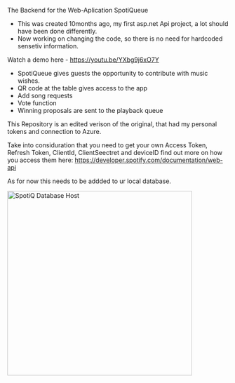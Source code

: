 The Backend for the Web-Aplication SpotiQueue 
- This was created 10months ago, my first asp.net Api project, a lot should have been done differently.
- Now working on changing the code, so there is no need for hardcoded sensetiv information. 

Watch a demo here - https://youtu.be/YXbg9j6xO7Y

- SpotiQueue gives guests the opportunity to contribute with music wishes.
- QR code at the table gives access to the app
- Add song requests
- Vote function
- Winning proposals are sent to the playback queue

This Repository is an edited verison of the original, that had my personal tokens and connection to Azure. 

Take into considuration that you need to get your own Access Token, Refresh Token, ClientId, ClientSeectret and deviceID find out more on how you access them here: https://developer.spotify.com/documentation/web-api

As for now this needs to be addded to ur local database.

<img width="421" alt="SpotiQ Database Host" src="https://github.com/Cordeliamk/SpotiQ-Backend-Public/assets/123935150/b34c4b8f-ec1d-43f5-8536-005c93d7669f">

